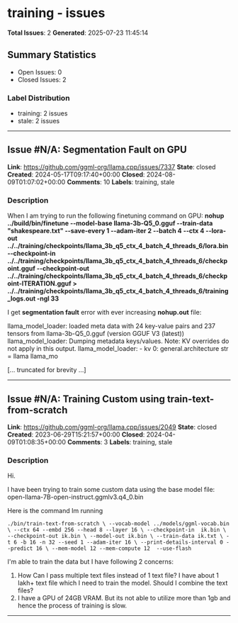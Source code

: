 # training - issues

**Total Issues**: 2
**Generated**: 2025-07-23 11:45:14

## Summary Statistics

- Open Issues: 0
- Closed Issues: 2

### Label Distribution

- training: 2 issues
- stale: 2 issues

---

## Issue #N/A: Segmentation Fault on GPU

**Link**: https://github.com/ggml-org/llama.cpp/issues/7337
**State**: closed
**Created**: 2024-05-17T09:17:40+00:00
**Closed**: 2024-08-09T01:07:02+00:00
**Comments**: 10
**Labels**: training, stale

### Description

When I am trying to run the following finetuning command on GPU:
**nohup ../build/bin/finetune --model-base llama-3b-Q5_0.gguf --train-data "shakespeare.txt" --save-every 1 --adam-iter 2 --batch 4 --ctx 4 --lora-out ../../training/checkpoints/llama_3b_q5_ctx_4_batch_4_threads_6/lora.bin --checkpoint-in ../../training/checkpoints/llama_3b_q5_ctx_4_batch_4_threads_6/checkpoint.gguf --checkpoint-out ../../training/checkpoints/llama_3b_q5_ctx_4_batch_4_threads_6/checkpoint-ITERATION.gguf > ../../training/checkpoints/llama_3b_q5_ctx_4_batch_4_threads_6/training_logs.out -ngl 33**

I get **segmentation fault** error with ever increasing **nohup.out** file:

llama_model_loader: loaded meta data with 24 key-value pairs and 237 tensors from llama-3b-Q5_0.gguf (version GGUF V3 (latest))
llama_model_loader: Dumping metadata keys/values. Note: KV overrides do not apply in this output.
llama_model_loader: - kv   0:                       general.architecture str              = llama
llama_mo

[... truncated for brevity ...]

---

## Issue #N/A: Training Custom using train-text-from-scratch

**Link**: https://github.com/ggml-org/llama.cpp/issues/2049
**State**: closed
**Created**: 2023-06-29T15:21:57+00:00
**Closed**: 2024-04-09T01:08:35+00:00
**Comments**: 3
**Labels**: training, stale

### Description

Hi.

I have been trying to train some custom data using the base model file: open-llama-7B-open-instruct.ggmlv3.q4_0.bin

Here is the command Im running

`./bin/train-text-from-scratch \
        --vocab-model ../models/ggml-vocab.bin \
        --ctx 64 --embd 256 --head 8 --layer 16 \
        --checkpoint-in  ik.bin \
        --checkpoint-out ik.bin \
        --model-out ik.bin \
        --train-data ik.txt \
        -t 6 -b 16 -n 32 --seed 1 --adam-iter 16 \
        --print-details-interval 0 --predict 16 \
        --mem-model 12 --mem-compute 12  --use-flash`


I'm able to train the data but I have following 2 concerns:

1. How Can I pass multiple text files instead of 1 text file? I have about 1 lakh+ text file which I need to train the model. Should I combine the text files?
2. I have a GPU of 24GB VRAM. But its not able to utilize more than 1gb and hence the process of training is slow. 

---

